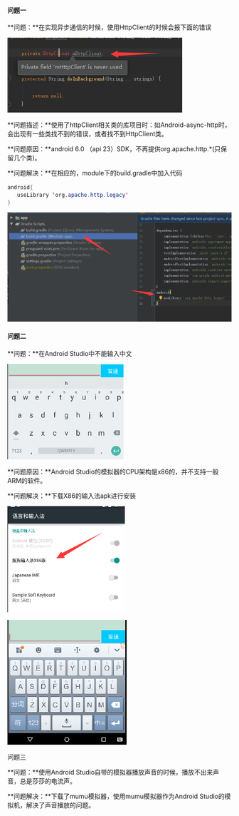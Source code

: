 #### 问题一

**问题：**在实现异步通信的时候，使用HttpClient的时候会报下面的错误

![](/image/1.png)

**问题描述：**使用了httpClient相关类的库项目时：如Android-async-http时，会出现有一些类找不到的错误，或者找不到HttpClient类。

**问题原因：**android 6.0 （api 23）SDK，不再提供org.apache.http.*(只保留几个类)。

**问题解决：**在相应的，module下的build.gradle中加入代码

```java
android{
   useLibrary 'org.apache.http.legacy'
}
```

![](/image/2.png)

#### 问题二

**问题：**在Android Studio中不能输入中文

![](/image/3.png)

**问题原因：**Android Studio的模拟器的CPU架构是x86的，并不支持一般ARM的软件。

**问题解决：**下载X86的输入法apk进行安装

![](/image/4.png)

![](/image/5.png)

问题三

**问题：**使用Android Studio自带的模拟器播放声音的时候，播放不出来声音，总是莎莎的电流声。

**问题解决：**下载了mumu模拟器，使用mumu模拟器作为Android Studio的模拟机，解决了声音播放的问题。